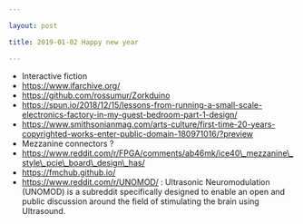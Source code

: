 ```yaml
---

layout: post

title: 2019-01-02 Happy new year

---
```



-   Interactive fiction
-   https://www.ifarchive.org/
-   https://github.com/rossumur/Zorkduino
-   https://spun.io/2018/12/15/lessons-from-running-a-small-scale-electronics-factory-in-my-guest-bedroom-part-1-design/
-   https://www.smithsonianmag.com/arts-culture/first-time-20-years-copyrighted-works-enter-public-domain-180971016/?preview
-   Mezzanine connectors ?
-   https://www.reddit.com/r/FPGA/comments/ab46mk/ice40\_mezzanine\_style\_pcie\_board\_design\_has/
-   https://fmchub.github.io/
-   https://www.reddit.com/r/UNOMOD/ : Ultrasonic Neuromodulation
    (UNOMOD) is a subreddit specifically designed to enable an open and
    public discussion around the field of stimulating the brain using
    Ultrasound.

